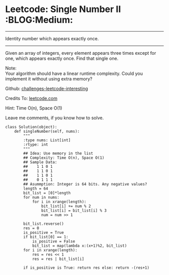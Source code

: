 # Leetcode: Single Number II     :BLOG:Medium:


---

Identity number which appears exactly once.  

---

Given an array of integers, every element appears three times except for one, which appears exactly once. Find that single one.  

Note:  
Your algorithm should have a linear runtime complexity. Could you implement it without using extra memory?  

Github: [challenges-leetcode-interesting](https://github.com/DennyZhang/challenges-leetcode-interesting/tree/master/single-number-ii)  

Credits To: [leetcode.com](https://leetcode.com/problems/single-number-ii/description/)  

Hint: Time O(n), Space O(1)  

Leave me comments, if you know how to solve.  

    class Solution(object):
        def singleNumber(self, nums):
            """
            :type nums: List[int]
            :rtype: int
            """
            ## Idea: Use memory in the list
            ## Complexity: Time O(n), Space O(1)
            ## Sample Data:
            ##    1 1 0 1
            ##    1 1 0 1
            ##    1 1 0 1
            ##    0 1 1 1
            ## Asummption: Integer is 64 bits. Any negative values?
            length = 64
            bit_list = [0]*length
            for num in nums:
                for i in xrange(length):
                    bit_list[i] += num % 2
                    bit_list[i] = bit_list[i] % 3
                    num = num >> 1
    
            bit_list.reverse()
            res = 0
            is_positive = True
            if bit_list[0] == 1:
                is_positive = False
                bit_list = map(lambda x:(x+1)%2, bit_list)
            for i in xrange(length):
                res = res << 1
                res = res | bit_list[i]
    
            if is_positive is True: return res else: return -(res+1)